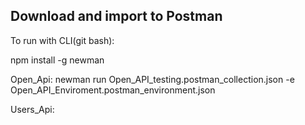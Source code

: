 Download and import to Postman
---

To run with CLI(git bash):

npm install -g newman 

Open_Api:
newman run Open_API_testing.postman_collection.json -e Open_API_Enviroment.postman_environment.json

Users_Api:
